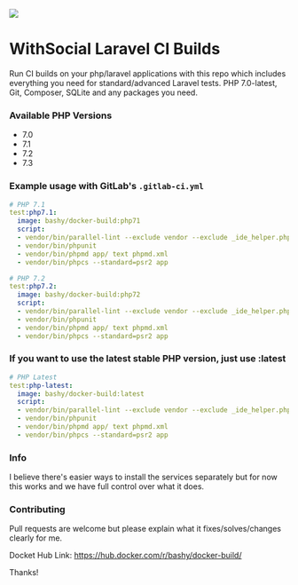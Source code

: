 ![](https://withsocial.com/assets/img/logo/withsocial.black.black.72ppi.png)

# WithSocial Laravel CI Builds

Run CI builds on your php/laravel applications with this repo which includes everything you need for standard/advanced Laravel tests. PHP 7.0-latest, Git, Composer, SQLite and any packages you need.

### Available PHP Versions
* 7.0
* 7.1
* 7.2
* 7.3

### Example usage with GitLab's `.gitlab-ci.yml`
```yml
# PHP 7.1
test:php7.1:
  image: bashy/docker-build:php71
  script:
  - vendor/bin/parallel-lint --exclude vendor --exclude _ide_helper.php .
  - vendor/bin/phpunit
  - vendor/bin/phpmd app/ text phpmd.xml
  - vendor/bin/phpcs --standard=psr2 app

# PHP 7.2
test:php7.2:
  image: bashy/docker-build:php72
  script:
  - vendor/bin/parallel-lint --exclude vendor --exclude _ide_helper.php .
  - vendor/bin/phpunit
  - vendor/bin/phpmd app/ text phpmd.xml
  - vendor/bin/phpcs --standard=psr2 app
```

### If you want to use the latest stable PHP version, just use :latest
```yml
# PHP Latest
test:php-latest:
  image: bashy/docker-build:latest
  script:
  - vendor/bin/parallel-lint --exclude vendor --exclude _ide_helper.php .
  - vendor/bin/phpunit
  - vendor/bin/phpmd app/ text phpmd.xml
  - vendor/bin/phpcs --standard=psr2 app
```

### Info 
I believe there's easier ways to install the services separately but for now this works and we have full control over what it does.

### Contributing
Pull requests are welcome but please explain what it fixes/solves/changes clearly for me.



Docket Hub Link: https://hub.docker.com/r/bashy/docker-build/


Thanks!
